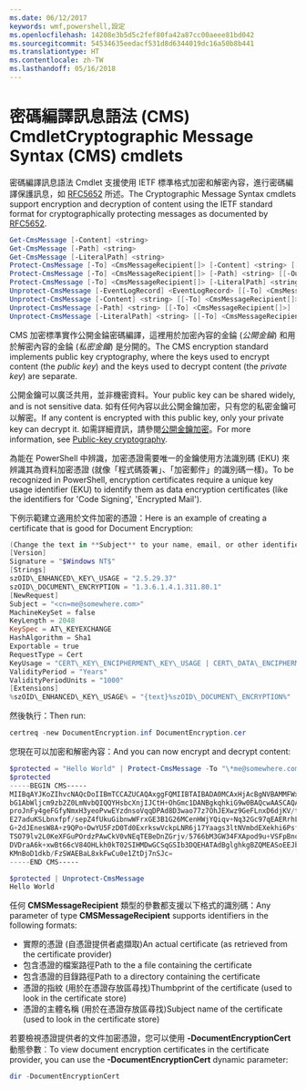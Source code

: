 ```yaml
---
ms.date: 06/12/2017
keywords: wmf,powershell,設定
ms.openlocfilehash: 14208e3b5d5c2fef80fa42a87cc00aeee81bd042
ms.sourcegitcommit: 54534635eedacf531d8d6344019dc16a50b8b441
ms.translationtype: HT
ms.contentlocale: zh-TW
ms.lasthandoff: 05/16/2018
---
```

# <a name="cryptographic-message-syntax-cms-cmdlets"></a><span data-ttu-id="48e41-102">密碼編譯訊息語法 (CMS) Cmdlet</span><span class="sxs-lookup"><span data-stu-id="48e41-102">Cryptographic Message Syntax (CMS) cmdlets</span></span>

<span data-ttu-id="48e41-103">密碼編譯訊息語法 Cmdlet 支援使用 IETF 標準格式加密和解密內容，進行密碼編譯保護訊息，如 [RFC5652](https://tools.ietf.org/html/rfc5652) 所述。</span><span class="sxs-lookup"><span data-stu-id="48e41-103">The Cryptographic Message Syntax cmdlets support encryption and decryption of content using the IETF standard format for cryptographically protecting messages as documented by [RFC5652](https://tools.ietf.org/html/rfc5652).</span></span>

```powershell
Get-CmsMessage [-Content] <string>
Get-CmsMessage [-Path] <string>
Get-CmsMessage [-LiteralPath] <string>
Protect-CmsMessage [-To] <CmsMessageRecipient[]> [-Content] <string> [[-OutFile] <string>]
Protect-CmsMessage [-To] <CmsMessageRecipient[]> [-Path] <string> [[-OutFile] <string>]
Protect-CmsMessage [-To] <CmsMessageRecipient[]> [-LiteralPath] <string> [[-OutFile] <string>]
Unprotect-CmsMessage [-EventLogRecord] <EventLogRecord> [[-To] <CmsMessageRecipient[]>] [-IncludeContext]
Unprotect-CmsMessage [-Content] <string> [[-To] <CmsMessageRecipient[]>] [-IncludeContext]
Unprotect-CmsMessage [-Path] <string> [[-To] <CmsMessageRecipient[]>] [-IncludeContext]
Unprotect-CmsMessage [-LiteralPath] <string> [[-To] <CmsMessageRecipient[]>] [-IncludeContext]
```

<span data-ttu-id="48e41-104">CMS 加密標準實作公開金錀密碼編譯，這裡用於加密內容的金錀 (*公開金錀*) 和用於解密內容的金錀 (*私密金鑰*) 是分開的。</span><span class="sxs-lookup"><span data-stu-id="48e41-104">The CMS encryption standard implements public key cryptography, where the keys used to encrypt content (the *public key*) and the keys used to decrypt content (the *private key*) are separate.</span></span>

<span data-ttu-id="48e41-105">公開金鑰可以廣泛共用，並非機密資料。</span><span class="sxs-lookup"><span data-stu-id="48e41-105">Your public key can be shared widely, and is not sensitive data.</span></span> <span data-ttu-id="48e41-106">如有任何內容以此公開金鑰加密，只有您的私密金鑰可以解密。</span><span class="sxs-lookup"><span data-stu-id="48e41-106">If any content is encrypted with this public key, only your private key can decrypt it.</span></span> <span data-ttu-id="48e41-107">如需詳細資訊，請參閱[公開金鑰加密](https://en.wikipedia.org/wiki/Public-key_cryptography)。</span><span class="sxs-lookup"><span data-stu-id="48e41-107">For more information, see [Public-key cryptography](https://en.wikipedia.org/wiki/Public-key_cryptography).</span></span>

<span data-ttu-id="48e41-108">為能在 PowerShell 中辨識，加密憑證需要唯一的金鑰使用方法識別碼 (EKU) 來辨識其為資料加密憑證 (就像「程式碼簽署」、「加密郵件」的識別碼一樣)。</span><span class="sxs-lookup"><span data-stu-id="48e41-108">To be recognized in PowerShell, encryption certificates require a unique key usage identifier (EKU) to identify them as data encryption certificates (like the identifiers for 'Code Signing', 'Encrypted Mail').</span></span>

<span data-ttu-id="48e41-109">下例示範建立適用於文件加密的憑證：</span><span class="sxs-lookup"><span data-stu-id="48e41-109">Here is an example of creating a certificate that is good for Document Encryption:</span></span>

```powershell
(Change the text in **Subject** to your name, email, or other identifier), and put in a file (i.e.: DocumentEncryption.inf):
[Version]
Signature = "$Windows NT$"
[Strings]
szOID\_ENHANCED\_KEY\_USAGE = "2.5.29.37"
szOID\_DOCUMENT\_ENCRYPTION = "1.3.6.1.4.1.311.80.1"
[NewRequest]
Subject = "<cn=me@somewhere.com>"
MachineKeySet = false
KeyLength = 2048
KeySpec = AT\_KEYEXCHANGE
HashAlgorithm = Sha1
Exportable = true
RequestType = Cert
KeyUsage = "CERT\_KEY\_ENCIPHERMENT\_KEY\_USAGE | CERT\_DATA\_ENCIPHERMENT\_KEY\_USAGE"
ValidityPeriod = "Years"
ValidityPeriodUnits = "1000"
[Extensions]
%szOID\_ENHANCED\_KEY\_USAGE% = "{text}%szOID\_DOCUMENT\_ENCRYPTION%"
```

<span data-ttu-id="48e41-110">然後執行：</span><span class="sxs-lookup"><span data-stu-id="48e41-110">Then run:</span></span>
```powershell
certreq -new DocumentEncryption.inf DocumentEncryption.cer
```

<span data-ttu-id="48e41-111">您現在可以加密和解密內容：</span><span class="sxs-lookup"><span data-stu-id="48e41-111">And you can now encrypt and decrypt content:</span></span>

```powershell
$protected = "Hello World" | Protect-CmsMessage -To "\*me@somewhere.com\*[](mailto:*leeholm@microsoft.com*)"
$protected
-----BEGIN CMS-----
MIIBqAYJKoZIhvcNAQcDoIIBmTCCAZUCAQAxggFQMIIBTAIBADA0MCAxHjAcBgNVBAMMFWxlZWhv
bG1AbWljcm9zb2Z0LmNvbQIQQYHsbcXnjIJCtH+OhGmc1DANBgkqhkiG9w0BAQcwAASCAQAnkFHM
proJnFy4geFGfyNmxH3yeoPvwEYzdnsoVqqDPAd8D3wao77z7OhJEXwz9GeFLnxD6djKV/tF4PxR
E27aduKSLbnxfpf/sepZ4fUkuGibnwWFrxGE3B1G26MCenHWjYQiqv+Nq32Gc97qEAERrhLv6S4R
G+2dJEnesW8A+z9QPo+DwYU5FzD0Td0ExrkswVckpLNR6j17Yaags3ltNVmbdEXekhi6Psf2MLMP
TSO79lv2L0KeXFGuPOrdzPAwCkV0vNEqTEBeDnZGrjv/5766bM3GW34FXApod9u+VSFpBnqVOCBA
DVDraA6k+xwBt66cV84OHLkh0kT02SIHMDwGCSqGSIb3DQEHATAdBglghkgBZQMEASoEEJbJaiRl
KMnBoD1dkb/FzSWAEBaL8xkFwCu0e1ZtDj7nSJc=
-----END CMS-----

$protected | Unprotect-CmsMessage
Hello World
```

<span data-ttu-id="48e41-112">任何 **CMSMessageRecipient** 類型的參數都支援以下格式的識別碼：</span><span class="sxs-lookup"><span data-stu-id="48e41-112">Any parameter of type **CMSMessageRecipient** supports identifiers in the following formats:</span></span>
- <span data-ttu-id="48e41-113">實際的憑證 (自憑證提供者處擷取)</span><span class="sxs-lookup"><span data-stu-id="48e41-113">An actual certificate (as retrieved from the certificate provider)</span></span>
- <span data-ttu-id="48e41-114">包含憑證的檔案路徑</span><span class="sxs-lookup"><span data-stu-id="48e41-114">Path to the a file containing the certificate</span></span>
- <span data-ttu-id="48e41-115">包含憑證的目錄路徑</span><span class="sxs-lookup"><span data-stu-id="48e41-115">Path to a directory containing the certificate</span></span>
- <span data-ttu-id="48e41-116">憑證的指紋 (用於在憑證存放區尋找)</span><span class="sxs-lookup"><span data-stu-id="48e41-116">Thumbprint of the certificate (used to look in the certificate store)</span></span>
- <span data-ttu-id="48e41-117">憑證的主體名稱 (用於在憑證存放區尋找)</span><span class="sxs-lookup"><span data-stu-id="48e41-117">Subject name of the certificate (used to look in the certificate store)</span></span>

<span data-ttu-id="48e41-118">若要檢視憑證提供者的文件加密憑證，您可以使用 **-DocumentEncryptionCert** 動態參數︰</span><span class="sxs-lookup"><span data-stu-id="48e41-118">To view document encryption certificates in the certificate provider, you can use the **-DocumentEncryptionCert** dynamic parameter:</span></span>

```powershell
dir -DocumentEncryptionCert
```
